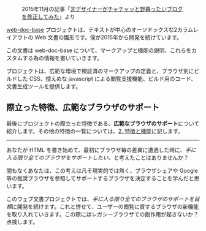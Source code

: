 <script type="application/json" for="page-meta-data">
{
    "title" : "1. はじめに",
    "createdAt" : "2022/02/23 12:38",
    "image" : "//4.bp.blogspot.com/-qEat9jK8iPo/Vlkwr-4pbJI/AAAAAAAAQfY/px4MmQktnZY/s1600/fix_color.png"
}
</script>

<div class="box">
<span class="caption" style="width:160px">
<figure>
<a href="//4.bp.blogspot.com/-qEat9jK8iPo/Vlkwr-4pbJI/AAAAAAAAQfY/px4MmQktnZY/s1600/fix_color.png"><img alt="" src="//4.bp.blogspot.com/-qEat9jK8iPo/Vlkwr-4pbJI/AAAAAAAAQfY/px4MmQktnZY/s160/fix_color.png"></a>
<figcaption>2015年11月の記事「<a href="https://outcloud.blogspot.com/2015/11/DowdyToCool.html">非デザイナーがチャチャッと野暮ったいブログを修正してみた</a>」より</figcaption>
</figure>
</span>
<p><a href="//itozyun.github.io/web-doc-base/">web-doc-base</a> プロジェクトは、テキストが中心のオーソドックスな2カラムレイアウトの Web 文書の雛形です。僕が2015年から開発を続けています。
<p>この文書は web-doc-base について、マークアップと機能の説明、これらをカスタムする為の情報を書いていきます。
<p>プロジェクトは、広範な環境で検証済のマークアップの定義と、ブラウザ別にビルドした CSS、控えめな javascript による閲覧支援機能、ビルド用のコード、文書生成ツールを提供します。
</div>

## 際立った特徴、広範なブラウザのサポート

最後にプロジェクトの際立った特徴である、<strong>広範なブラウザのサポート</strong>について紹介します。その他の特徴の一覧については、[2. 特徴と機能](./02_features/)に記します。

---

あなたが HTML を書き始めて、最初にブラウザ毎の差異に遭遇した時に、<em>手に入る限り全てのブラウザをサポートしたい</em>、と考えたことはありませんか？

間もなくあなたは、この考えは凡そ現実的では無く、ブラウザシェアや Google 等の推奨ブラウザを参照してサポートするブラウザを決定することを学んだと思います。

このウェブ文書プロジェクトでは、<em>手に入る限り全てのブラウザのサポートを目標</em>に開発を続けます。これと併せて、ユーザーの閲覧に資するブラウザの新機能を取り入れていきます。この際にはレガシーブラウザでの副作用が起きないか？点検します。
